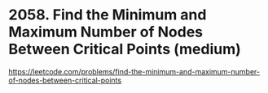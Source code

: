 # 2058. Find the Minimum and Maximum Number of Nodes Between Critical Points (medium)

https://leetcode.com/problems/find-the-minimum-and-maximum-number-of-nodes-between-critical-points
